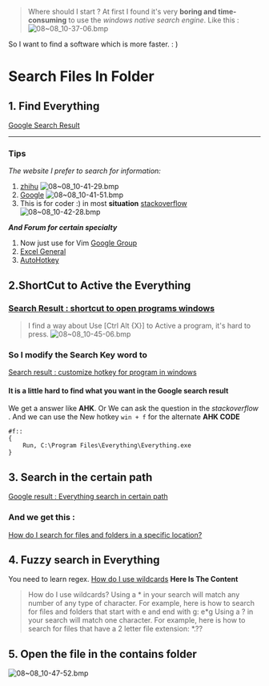 > Where should I start ? 
At first I found it's very **boring and time-consuming** to use the *windows  native search engine*. Like this : 
![08~08_10-37-06.bmp](http://7xpvdr.com1.z0.glb.clouddn.com/08~08_10-37-06.bmp)

So I want to find a software which is more faster. : ) 

# Search Files In Folder
## 1. Find Everything 

[Google Search Result](https://www.google.co.jp/webhp?sourceid=chrome-instant&ion=1&espv=2&ie=UTF-8#q=quick%20search%20file%20in%20windows)

--- 
### Tips
*The website I prefer to search for information:*
1. [zhihu](http://www.zhihu.com/)
![08~08_10-41-29.bmp](http://7xpvdr.com1.z0.glb.clouddn.com/08~08_10-41-29.bmp)
2. [Google](https://www.google.co.jp/)
![08~08_10-41-51.bmp](http://7xpvdr.com1.z0.glb.clouddn.com/08~08_10-41-51.bmp)
3. This is for coder :) in most **situation** [stackoverflow](http://stackoverflow.com/) 
![08~08_10-42-28.bmp](http://7xpvdr.com1.z0.glb.clouddn.com/08~08_10-42-28.bmp)

***And Forum for certain specialty***
1. Now just use for Vim [Google Group](https://groups.google.com/forum/#!myforums)
2. [Excel General](http://www.excelforum.com/)
3. [AutoHotkey](https://autohotkey.com/board/)




## 2.ShortCut to Active the Everything 
### [Search Result : shortcut to open programs windows](https://www.google.co.jp/webhp?sourceid=chrome-instant&ion=1&espv=2&ie=UTF-8#q=shortcut%20to%20open%20programs%20windows)
> I find a way about Use [Ctrl Alt {X}] to Active a program, it's hard to press.
![08~08_10-45-06.bmp](http://7xpvdr.com1.z0.glb.clouddn.com/08~08_10-45-06.bmp)

### So I modify the Search Key word to 
[Search result : customize hotkey for program in windows](https://www.google.co.jp/search?sclient=psy-ab&biw=1906&bih=914&noj=1&q=customize+hotkey+for+program+in+windows&oq=customize+hotkey+for+program+in+windows&gs_l=serp.3...31010.32134.1.32302.6.5.0.0.0.0.0.0..0.0....0...1c.1.64.serp..6.0.0.dCI81W8Xotw)


#### It is a little hard to find what you want in the Google search result 
We get a answer like **AHK**. Or We can ask the question in the *stackoverflow* .
And we can use the New hotkey `win + f` for the alternate
**AHK CODE**
```
#f::
{
    Run, C:\Program Files\Everything\Everything.exe
}
```

## 3. Search in the certain path
[Google result : Everything search in certain path](https://www.google.co.jp/search?sclient=psy-ab&biw=1906&bih=914&noj=1&q=Everything+search+in+the+certain+path&oq=Everything+search+in+the+certain+path&gs_l=serp.3...842051.852943.1.853075.82.37.11.0.0.0.502.4761.0j2j8j6j0j1.17.0....0...1c.1.64.serp..58.17.2414.0..0j46j0i67j35i39j0i3j0i3i46j46i3j0i10i67j0i20j0i46j0i22i30j0i22i10i30.DyVxkab73HU)

### And we get this :
[How do I search for files and folders in a specific location?](https://www.voidtools.com/faq/#How_do_I_search_for_files_and_folders_in_a_specific_location)

## 4. Fuzzy search in Everything 
You need to learn regex.
[How do I use wildcards](https://www.voidtools.com/faq/#How_do_I_use_wildcards)
**Here Is The Content**
> How do I use wildcards?
Using a * in your search will match any number of any type of character.
For example, here is how to search for files and folders that start with e and end with g: e*g
Using a ? in your search will match one character.
For example, here is how to search for files that have a 2 letter file extension: *.??

## 5. Open the file in the contains folder
![08~08_10-47-52.bmp](http://7xpvdr.com1.z0.glb.clouddn.com/08~08_10-47-52.bmp)
